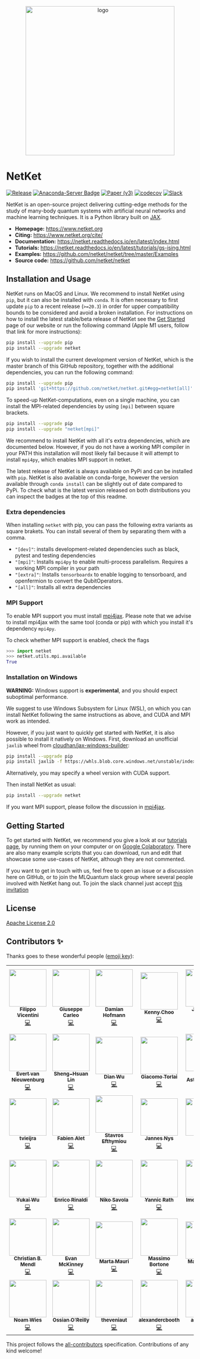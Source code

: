 <div align="center">
<img src="https://www.netket.org/logo/logo_simple.jpg" alt="logo" width="400"></img>
</div>

# __NetKet__

[![Release](https://img.shields.io/github/release/netket/netket.svg)](https://github.com/netket/netket/releases)
[![Anaconda-Server Badge](https://anaconda.org/conda-forge/netket/badges/version.svg)](https://anaconda.org/conda-forge/netket)
[![Paper (v3)](https://img.shields.io/badge/paper%20%28v3%29-arXiv%3A2112.10526-B31B1B)](https://arxiv.org/abs/2112.10526)
[![codecov](https://codecov.io/gh/netket/netket/branch/master/graph/badge.svg?token=gzcOlpO5lB)](https://codecov.io/gh/netket/netket)
[![Slack](https://img.shields.io/badge/slack-chat-green.svg)](https://join.slack.com/t/mlquantum/shared_invite/zt-19wibmfdv-LLRI6i43wrLev6oQX0OfOw) 

NetKet is an open-source project delivering cutting-edge methods for the study
of many-body quantum systems with artificial neural networks and machine learning techniques.
It is a Python library built on [JAX](https://github.com/google/jax).

- **Homepage:** <https://www.netket.org>
- **Citing:** <https://www.netket.org/cite/>
- **Documentation:** <https://netket.readthedocs.io/en/latest/index.html>
- **Tutorials:** <https://netket.readthedocs.io/en/latest/tutorials/gs-ising.html>
- **Examples:** <https://github.com/netket/netket/tree/master/Examples>
- **Source code:** <https://github.com/netket/netket>

## Installation and Usage

NetKet runs on MacOS and Linux. We recommend to install NetKet using `pip`, but it can also be installed with `conda`.
It is often necessary to first update `pip` to a recent release (`>=20.3`) in order for upper compatibility bounds to be considered and avoid a broken installation.
For instructions on how to install the latest stable/beta release of NetKet see the [Get Started](https://www.netket.org/get_started/) page of our website or run the following command (Apple M1 users, follow that link for more instructions):

```sh
pip install --upgrade pip
pip install --upgrade netket
```

If you wish to install the current development version of NetKet, which is the master branch of this GitHub repository, together with the additional dependencies, you can run the following command:

```sh
pip install --upgrade pip
pip install 'git+https://github.com/netket/netket.git#egg=netket[all]'
```

To speed-up NetKet-computations, even on a single machine, you
can install the MPI-related dependencies by using `[mpi]` between square brackets.

```sh
pip install --upgrade pip
pip install --upgrade "netket[mpi]"
```

We recommend to install NetKet with all it's extra dependencies, which are documented below.
However, if you do not have a working MPI compiler in your PATH this installation will most likely fail because
it will attempt to install `mpi4py`, which enables MPI support in netket.

The latest release of NetKet is always available on PyPi and can be installed with `pip`.
NetKet is also available on conda-forge, however the version available through `conda install`
can be slightly out of date compared to PyPi.
To check what is the latest version released on both distributions you can inspect the badges at the top of this readme.

### Extra dependencies
When installing `netket` with pip, you can pass the following extra variants as square brakets. You can install several of them by separating them with a comma.
 - `"[dev]"`: installs development-related dependencies such as black, pytest and testing dependencies
 - `"[mpi]"`: Installs `mpi4py` to enable multi-process parallelism. Requires a working MPI compiler in your path
 - `"[extra]"`: Installs `tensorboardx` to enable logging to tensorboard, and openfermion to convert the QubitOperators.
 - `"[all]"`: Installs all extra dependencies

### MPI Support
To enable MPI support you must install [mpi4jax](https://github.com/PhilipVinc/mpi4jax). Please note that we advise to install mpi4jax  with the same tool (conda or pip) with which you install it's dependency `mpi4py`.

To check whether MPI support is enabled, check the flags
```python
>>> import netket
>>> netket.utils.mpi.available
True
```

### Installation on Windows
**WARNING:** Windows support is **experimental**, and you should expect suboptimal performance.

We suggest to use Windows Subsystem for Linux (WSL), on which you can install NetKet following the same instructions as above, and CUDA and MPI work as intended.

However, if you just want to quickly get started with NetKet, it is also possible to install it natively on Windows. First, download an unofficial `jaxlib` wheel from [cloudhan/jax-windows-builder](https://github.com/cloudhan/jax-windows-builder):
```sh
pip install --upgrade pip
pip install jaxlib -f https://whls.blob.core.windows.net/unstable/index.html
```
Alternatively, you may specify a wheel version with CUDA support.

Then install NetKet as usual:
```sh
pip install --upgrade netket
```

If you want MPI support, please follow the discussion in [mpi4jax](https://github.com/mpi4jax/mpi4jax/issues/24).

## Getting Started

To get started with NetKet, we recommend you give a look at our [tutorials page](https://netket.readthedocs.io/en/latest/tutorials/gs-ising.htmls), by running them on your computer or on [Google Colaboratory](https://colab.research.google.com).
There are also many example scripts that you can download, run and edit that showcase some use-cases of NetKet, although they are not commented.

If you want to get in touch with us, feel free to open an issue or a discussion here on GitHub, or to join the MLQuantum slack group where several people involved with NetKet hang out. To join the slack channel just accept [this invitation](https://join.slack.com/t/mlquantum/shared_invite/zt-19wibmfdv-LLRI6i43wrLev6oQX0OfOw)

## License

[Apache License 2.0](https://github.com/netket/netket/blob/master/LICENSE)

## Contributors ✨

Thanks goes to these wonderful people ([emoji key](https://allcontributors.org/docs/en/emoji-key)):

<!-- ALL-CONTRIBUTORS-LIST:START - Do not remove or modify this section -->
<!-- prettier-ignore-start -->
<!-- markdownlint-disable -->
<table>
  <tr>
    <td align="center"><a href="https://github.com/PhilipVinc"><img src="https://avatars.githubusercontent.com/u/2407108?v=4?s=100" width="100px;" alt=""/><br /><sub><b>Filippo Vicentini</b></sub></a><br /><a href="https://github.com/netket/netket/commits?author=PhilipVinc" title="Code">💻</a></td>
    <td align="center"><a href="https://github.com/gcarleo"><img src="https://avatars.githubusercontent.com/u/28149892?v=4?s=100" width="100px;" alt=""/><br /><sub><b>Giuseppe Carleo</b></sub></a><br /><a href="https://github.com/netket/netket/commits?author=gcarleo" title="Code">💻</a></td>
    <td align="center"><a href="https://github.com/femtobit"><img src="https://avatars.githubusercontent.com/u/4601206?v=4?s=100" width="100px;" alt=""/><br /><sub><b>Damian Hofmann</b></sub></a><br /><a href="https://github.com/netket/netket/commits?author=femtobit" title="Code">💻</a></td>
    <td align="center"><a href="https://github.com/kchoo1118"><img src="https://avatars.githubusercontent.com/u/39584601?v=4?s=100" width="100px;" alt=""/><br /><sub><b>Kenny Choo</b></sub></a><br /><a href="https://github.com/netket/netket/commits?author=kchoo1118" title="Code">💻</a></td>
    <td align="center"><a href="https://jamesetsmith.github.io/"><img src="https://avatars.githubusercontent.com/u/11277676?v=4?s=100" width="100px;" alt=""/><br /><sub><b>James E T Smith</b></sub></a><br /><a href="https://github.com/netket/netket/commits?author=jamesETsmith" title="Code">💻</a></td>
    <td align="center"><a href="https://github.com/chrisrothUT"><img src="https://avatars.githubusercontent.com/u/61942272?v=4?s=100" width="100px;" alt=""/><br /><sub><b>chrisrothUT</b></sub></a><br /><a href="https://github.com/netket/netket/commits?author=chrisrothUT" title="Code">💻</a></td>
    <td align="center"><a href="https://www.researchgate.net/profile/Vladimir_Vargas-Calderon"><img src="https://avatars.githubusercontent.com/u/31494271?v=4?s=100" width="100px;" alt=""/><br /><sub><b>Vladimir Vargas-Calderón</b></sub></a><br /><a href="https://github.com/netket/netket/commits?author=VolodyaCO" title="Code">💻</a></td>
  </tr>
  <tr>
    <td align="center"><a href="https://evert.info/"><img src="https://avatars.githubusercontent.com/u/1933169?v=4?s=100" width="100px;" alt=""/><br /><sub><b>Evert van Nieuwenburg</b></sub></a><br /><a href="https://github.com/netket/netket/commits?author=everthemore" title="Code">💻</a></td>
    <td align="center"><a href="https://shhslin.github.io/"><img src="https://avatars.githubusercontent.com/u/23406538?v=4?s=100" width="100px;" alt=""/><br /><sub><b>Sheng-Hsuan Lin</b></sub></a><br /><a href="https://github.com/netket/netket/commits?author=ShHsLin" title="Code">💻</a></td>
    <td align="center"><a href="https://github.com/wdphy16"><img src="https://avatars.githubusercontent.com/u/43414703?v=4?s=100" width="100px;" alt=""/><br /><sub><b>Dian Wu</b></sub></a><br /><a href="https://github.com/netket/netket/commits?author=wdphy16" title="Code">💻</a></td>
    <td align="center"><a href="https://github.com/GTorlai"><img src="https://avatars.githubusercontent.com/u/9124752?v=4?s=100" width="100px;" alt=""/><br /><sub><b>Giacomo Torlai</b></sub></a><br /><a href="https://github.com/netket/netket/commits?author=GTorlai" title="Code">💻</a></td>
    <td align="center"><a href="https://github.com/nikita-astronaut"><img src="https://avatars.githubusercontent.com/u/5345808?v=4?s=100" width="100px;" alt=""/><br /><sub><b>Nikita Astrakhantsev</b></sub></a><br /><a href="https://github.com/netket/netket/commits?author=nikita-astronaut" title="Code">💻</a></td>
    <td align="center"><a href="https://github.com/attila-i-szabo"><img src="https://avatars.githubusercontent.com/u/33730178?v=4?s=100" width="100px;" alt=""/><br /><sub><b>Attila Szabó</b></sub></a><br /><a href="https://github.com/netket/netket/commits?author=attila-i-szabo" title="Code">💻</a></td>
    <td align="center"><a href="https://github.com/inailuig"><img src="https://avatars.githubusercontent.com/u/7287577?v=4?s=100" width="100px;" alt=""/><br /><sub><b>Clemens Giuliani</b></sub></a><br /><a href="https://github.com/netket/netket/commits?author=inailuig" title="Code">💻</a></td>
  </tr>
  <tr>
    <td align="center"><a href="https://github.com/tvieijra"><img src="https://avatars.githubusercontent.com/u/31245481?v=4?s=100" width="100px;" alt=""/><br /><sub><b>tvieijra</b></sub></a><br /><a href="https://github.com/netket/netket/commits?author=tvieijra" title="Code">💻</a></td>
    <td align="center"><a href="https://github.com/fabienalet"><img src="https://avatars.githubusercontent.com/u/39381856?v=4?s=100" width="100px;" alt=""/><br /><sub><b>Fabien Alet</b></sub></a><br /><a href="https://github.com/netket/netket/commits?author=fabienalet" title="Code">💻</a></td>
    <td align="center"><a href="https://github.com/stavros11"><img src="https://avatars.githubusercontent.com/u/35475381?v=4?s=100" width="100px;" alt=""/><br /><sub><b>Stavros Efthymiou</b></sub></a><br /><a href="https://github.com/netket/netket/commits?author=stavros11" title="Code">💻</a></td>
    <td align="center"><a href="https://github.com/jwnys"><img src="https://avatars.githubusercontent.com/u/17109783?v=4?s=100" width="100px;" alt=""/><br /><sub><b>Jannes Nys</b></sub></a><br /><a href="https://github.com/netket/netket/commits?author=jwnys" title="Code">💻</a></td>
    <td align="center"><a href="https://github.com/ChenAo-Phys"><img src="https://avatars.githubusercontent.com/u/64438142?v=4?s=100" width="100px;" alt=""/><br /><sub><b>Chen Ao</b></sub></a><br /><a href="https://github.com/netket/netket/commits?author=ChenAo-Phys" title="Code">💻</a></td>
    <td align="center"><a href="https://github.com/emilyjd"><img src="https://avatars.githubusercontent.com/u/33588842?v=4?s=100" width="100px;" alt=""/><br /><sub><b>emilyjd</b></sub></a><br /><a href="https://github.com/netket/netket/commits?author=emilyjd" title="Code">💻</a></td>
    <td align="center"><a href="https://github.com/gpescia"><img src="https://avatars.githubusercontent.com/u/79276688?v=4?s=100" width="100px;" alt=""/><br /><sub><b>Gabriel Pescia</b></sub></a><br /><a href="https://github.com/netket/netket/commits?author=gpescia" title="Code">💻</a></td>
  </tr>
  <tr>
    <td align="center"><a href="https://github.com/wuyukai"><img src="https://avatars.githubusercontent.com/u/5736909?v=4?s=100" width="100px;" alt=""/><br /><sub><b>Yukai Wu</b></sub></a><br /><a href="https://github.com/netket/netket/commits?author=wuyukai" title="Code">💻</a></td>
    <td align="center"><a href="https://www.linkedin.com/in/erinaldi2"><img src="https://avatars.githubusercontent.com/u/5943556?v=4?s=100" width="100px;" alt=""/><br /><sub><b>Enrico Rinaldi</b></sub></a><br /><a href="https://github.com/netket/netket/commits?author=erinaldi" title="Code">💻</a></td>
    <td align="center"><a href="https://github.com/nikosavola"><img src="https://avatars.githubusercontent.com/u/7860886?v=4?s=100" width="100px;" alt=""/><br /><sub><b>Niko Savola</b></sub></a><br /><a href="https://github.com/netket/netket/commits?author=nikosavola" title="Code">💻</a></td>
    <td align="center"><a href="https://github.com/yannra"><img src="https://avatars.githubusercontent.com/u/43750364?v=4?s=100" width="100px;" alt=""/><br /><sub><b>Yannic Rath</b></sub></a><br /><a href="https://github.com/netket/netket/commits?author=yannra" title="Code">💻</a></td>
    <td align="center"><a href="https://github.com/imi-hub"><img src="https://avatars.githubusercontent.com/u/80409000?v=4?s=100" width="100px;" alt=""/><br /><sub><b>Imelda Romero</b></sub></a><br /><a href="https://github.com/netket/netket/commits?author=imi-hub" title="Code">💻</a></td>
    <td align="center"><a href="https://github.com/awietek"><img src="https://avatars.githubusercontent.com/u/5948847?v=4?s=100" width="100px;" alt=""/><br /><sub><b>awietek</b></sub></a><br /><a href="https://github.com/netket/netket/commits?author=awietek" title="Code">💻</a></td>
    <td align="center"><a href="http://amitkumarj441.github.io/"><img src="https://avatars.githubusercontent.com/u/14039450?v=4?s=100" width="100px;" alt=""/><br /><sub><b>Amit Kumar Jaiswal</b></sub></a><br /><a href="https://github.com/netket/netket/commits?author=amitkumarj441" title="Code">💻</a></td>
  </tr>
  <tr>
    <td align="center"><a href="http://christian.mendl.net/"><img src="https://avatars.githubusercontent.com/u/9061478?v=4?s=100" width="100px;" alt=""/><br /><sub><b>Christian B. Mendl</b></sub></a><br /><a href="https://github.com/netket/netket/commits?author=cmendl" title="Code">💻</a></td>
    <td align="center"><a href="https://github.com/evmckinney9"><img src="https://avatars.githubusercontent.com/u/47376937?v=4?s=100" width="100px;" alt=""/><br /><sub><b>Evan McKinney</b></sub></a><br /><a href="https://github.com/netket/netket/commits?author=evmckinney9" title="Code">💻</a></td>
    <td align="center"><a href="https://github.com/martamau"><img src="https://avatars.githubusercontent.com/u/46056167?v=4?s=100" width="100px;" alt=""/><br /><sub><b>Marta Mauri</b></sub></a><br /><a href="https://github.com/netket/netket/commits?author=martamau" title="Code">💻</a></td>
    <td align="center"><a href="https://github.com/maxbortone"><img src="https://avatars.githubusercontent.com/u/2243400?v=4?s=100" width="100px;" alt=""/><br /><sub><b>Massimo Bortone</b></sub></a><br /><a href="https://github.com/netket/netket/commits?author=maxbortone" title="Code">💻</a></td>
    <td align="center"><a href="https://github.com/mmezic"><img src="https://avatars.githubusercontent.com/u/18701830?v=4?s=100" width="100px;" alt=""/><br /><sub><b>Matĕj Mezera</b></sub></a><br /><a href="https://github.com/netket/netket/commits?author=mmezic" title="Code">💻</a></td>
    <td align="center"><a href="http://nicky.pro/"><img src="https://avatars.githubusercontent.com/u/52249105?v=4?s=100" width="100px;" alt=""/><br /><sub><b>Nicky Pochinkov</b></sub></a><br /><a href="https://github.com/netket/netket/commits?author=pesvut" title="Code">💻</a></td>
    <td align="center"><a href="https://github.com/nkaeming"><img src="https://avatars.githubusercontent.com/u/12357446?v=4?s=100" width="100px;" alt=""/><br /><sub><b>Niklas</b></sub></a><br /><a href="https://github.com/netket/netket/commits?author=nkaeming" title="Code">💻</a></td>
  </tr>
  <tr>
    <td align="center"><a href="https://github.com/noamwies"><img src="https://avatars.githubusercontent.com/u/3121971?v=4?s=100" width="100px;" alt=""/><br /><sub><b>Noam Wies</b></sub></a><br /><a href="https://github.com/netket/netket/commits?author=noamwies" title="Code">💻</a></td>
    <td align="center"><a href="https://github.com/ooreilly"><img src="https://avatars.githubusercontent.com/u/13162518?v=4?s=100" width="100px;" alt=""/><br /><sub><b>Ossian O'Reilly</b></sub></a><br /><a href="https://github.com/netket/netket/commits?author=ooreilly" title="Code">💻</a></td>
    <td align="center"><a href="https://github.com/theveniaut"><img src="https://avatars.githubusercontent.com/u/39381230?v=4?s=100" width="100px;" alt=""/><br /><sub><b>theveniaut</b></sub></a><br /><a href="https://github.com/netket/netket/commits?author=theveniaut" title="Code">💻</a></td>
    <td align="center"><a href="https://github.com/alexandercbooth"><img src="https://avatars.githubusercontent.com/u/15242567?v=4?s=100" width="100px;" alt=""/><br /><sub><b>alexandercbooth</b></sub></a><br /><a href="https://github.com/netket/netket/commits?author=alexandercbooth" title="Code">💻</a></td>
    <td align="center"><a href="https://github.com/artemborin"><img src="https://avatars.githubusercontent.com/u/39701087?v=4?s=100" width="100px;" alt=""/><br /><sub><b>artemborin</b></sub></a><br /><a href="https://github.com/netket/netket/commits?author=artemborin" title="Code">💻</a></td>
    <td align="center"><a href="https://github.com/orialb"><img src="https://avatars.githubusercontent.com/u/1208196?v=4?s=100" width="100px;" alt=""/><br /><sub><b>Ori Alberton</b></sub></a><br /><a href="https://github.com/netket/netket/commits?author=orialb" title="Code">💻</a></td>
  </tr>
</table>

<!-- markdownlint-restore -->
<!-- prettier-ignore-end -->

<!-- ALL-CONTRIBUTORS-LIST:END -->

This project follows the [all-contributors](https://github.com/all-contributors/all-contributors) specification. Contributions of any kind welcome!